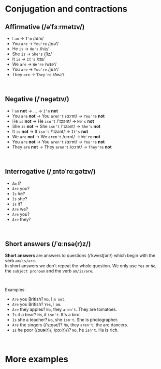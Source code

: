 # Conjugation and contractions
## Affirmative (/əˈfɜːrmətɪv/)
- I `am` → `I'm` /aɪm/
- You `are` → `You're` /jʊəʳ/
- He `is` → `He's` /hiz/
- She `is` → `She's` /ʃiz/
- It `is` → `It's` /ɪts/
- We `are` → `We're` /wɪəʳ/
- You `are` → `You're` /jʊəʳ/
- They `are` → `They're` /ðeəʳ/

<br>

## Negative (/ˈneɡətɪv/)
- I `am` **not** → ... → `I‘m` **not**
- You `are` **not** → You `aren't` /ɑ:rnt/ → `You're` **not**
- He `is` **not** → He `isn't` /'ɪzənt/ → `He's` **not**
- She `is` **not** → She `isn't` /'ɪzənt/ → `She's` **not**
- It `is` **not** → It `isn't` /'ɪzənt/ → `It's` **not**
- We `are` **not** → We `aren't`  /ɑ:rnt/ → `We're` **not**
- You `are` **not** → You `aren't` /ɑ:rnt/ → `You're` **not**
- They `are` **not** → They `aren't` /ɑ:rnt/ → `They're` **not**

<br>

## Interrogative (/ˌɪntəˈrɑːɡətɪv/)
- `Am` I?
- `Are` you?
- `Is` he?
- `Is` she?
- `Is` it?
- `Are` we?
- `Are` you?
- `Are` they?

<br>

## Short answers (/ˈɑːnsə(r)z/)
**Short answers** are answers to questions (/ˈkwestʃən/) which begin with the verb `am/is/are`.<br>
In short answers we don't repeat the whole question. We only use `Yes` or `No`, the `subject pronoun` and the verb `am/is/are`.<br>

<br>

Examples:
- `Are` you British? `No`, I'`m not`.
- `Are` you British? `Yes`, I `am`.
- `Are` they apples? `No`, they `aren't`. They are tomatoes.
- `Is` it a bear? `No`, it `isn't`. It's a bird.
- `Is` she a teacher? `No`, she `isn't`. She is photographer.
- `Are` the singers (/ˈsɪŋər/)? `No`, they `aren't`. the are dancers.
- `Is` he poor (/pʊə(r)/, /pɔː(r)/)? `No`, he `isn't`. He is rich.

<br>

# More examples
